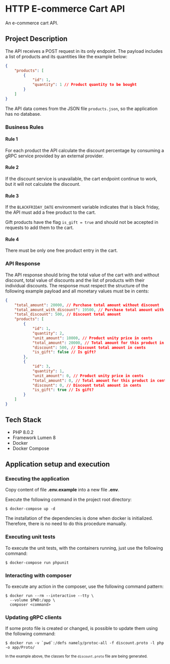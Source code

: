 # HTTP E-commerce Cart API

An e-commerce cart API.

## Project Description

The API receives a POST request in its only endpoint. The payload includes a list of products and its quantities like the example below:

```json
{
    "products": [
        {
            "id": 1,
            "quantity": 1 // Product quantity to be bought
        }
    ]
}
```

The API data comes from the JSON file `products.json`, so the application has no database.

### Business Rules

#### Rule 1

For each product the API calculate the discount percentage by consuming a gRPC service provided by an external provider.

#### Rule 2

If the discount service is unavailable, the cart endpoint continue to work, but it will not calculate the discount.

#### Rule 3

If the `BLACKFRIDAY_DATE` environment variable indicates that is black friday, the API must add a free product to the cart.

Gift products have the flag `is_gift = true` and should not be accepted in requests to add them to the cart.

#### Rule 4

There must be only one free product entry in the cart.

### API Response

The API response should bring the total value of the cart with and without discount, total value of discounts and the list of products with their individual discounts. The response must respect the structure of the following example payload and all monetary values ​​must be in cents:

```json
{
    "total_amount": 20000, // Purchase total amount without discount
    "total_amount_with_discount": 19500, // Purchase total amount with discount
    "total_discount": 500, // Discount total amount
    "products": [
        {
            "id": 1,
            "quantity": 2,
            "unit_amount": 10000, // Product unity price in cents
            "total_amount": 20000, // Total amount for this product in cents
            "discount": 500, // Discount total amount in cents
            "is_gift": false // Is gift?
        },
        {
            "id": 3,
            "quantity": 1,
            "unit_amount": 0, // Product unity price in cents
            "total_amount": 0, // Total amount for this product in cents
            "discount": 0, // Discount total amount in cents
            "is_gift": true // Is gift?
        }
    ]
}
```

## Tech Stack
- PHP 8.0.2
- Framework Lumen 8
- Docker
- Docker Compose

## Application setup and execution

### Executing the application
Copy content of file **.env.example** into a new file **.env**.

Execute the following command in the project root directory:
```
$ docker-compose up -d
```

The installation of the dependencies is done when docker is initialized. Therefore, there is no need to do this procedure manually.

### Executing unit tests
To execute the unit tests, with the containers running, just use the following command:
```
$ docker-compose run phpunit
```

### Interacting with composer
To execute any action in the composer, use the following command pattern:
```
$ docker run --rm --interactive --tty \
  --volume $PWD:/app \
  composer <command>
```

### Updating gRPC clients
If some proto file is created or changed, is possible to update them using the following command:
```
$ docker run -v `pwd`:/defs namely/protoc-all -f discount.proto -l php -o app/Proto/
```
<small>In the example above, the classes for the `discount.proto` file are being generated.</small>
